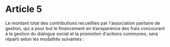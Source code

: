 # Article 5

  
Le montant total des contributions recueillies par l'association paritaire de gestion, qui a pour but le financement en transparence des frais concourant à la gestion du dialogue social et la promotion d'actions communes, sera réparti selon les modalités suivantes :

